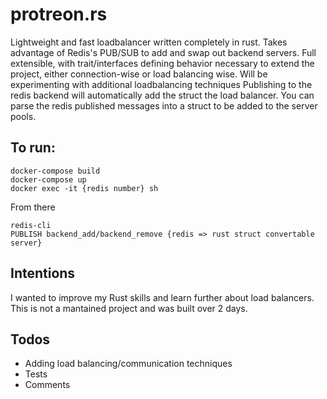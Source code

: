 # protreon.rs


Lightweight and fast loadbalancer written completely in rust. Takes advantage of Redis's PUB/SUB to add and swap out backend servers.
Full extensible, with trait/interfaces defining behavior necessary to extend the project, either connection-wise or load balancing wise. Will be experimenting with additional loadbalancing techniques
Publishing to the redis backend will automatically add the struct the load balancer. You can parse the redis published messages into a struct to be added to the server pools.



## To run:
```
docker-compose build
docker-compose up
docker exec -it {redis number} sh
```

From there
```
redis-cli
PUBLISH backend_add/backend_remove {redis => rust struct convertable server}
```

## Intentions
I wanted to improve my Rust skills and learn further about load balancers. This is not a mantained project and was built over 2 days.

## Todos
- Adding load balancing/communication techniques
- Tests
- Comments